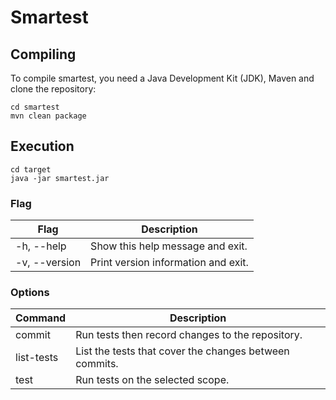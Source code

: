 # Smartest

## Compiling

To compile smartest, you need a Java Development Kit (JDK), Maven and clone the repository:

    cd smartest
    mvn clean package

## Execution

    cd target
    java -jar smartest.jar

### Flag

|Flag| Description |
|--|--|
| -h, --help | Show this help message and exit. |
| -v, --version | Print version information and exit. |

### Options

|Command| Description |
|--|--|
| commit | Run tests then record changes to the repository. |
| list-tests | List the tests that cover the changes between commits. |
| test | Run tests on the selected scope. |

